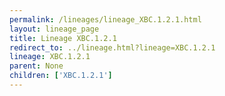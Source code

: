 ```yaml
---
permalink: /lineages/lineage_XBC.1.2.1.html
layout: lineage_page
title: Lineage XBC.1.2.1
redirect_to: ../lineage.html?lineage=XBC.1.2.1
lineage: XBC.1.2.1
parent: None
children: ['XBC.1.2.1']
---
```

